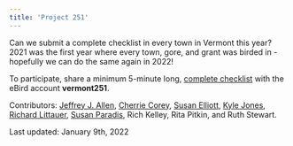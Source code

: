 ```yaml
---
title: 'Project 251'
---
```


Can we submit a complete checklist in every town in Vermont this year? 2021 was the first year where every town, gore, and grant was birded in - hopefully we can do the same again in 2022!

To participate, share a minimum 5-minute long, [complete checklist](https://support.ebird.org/en/support/solutions/articles/48000967748) with the eBird account **vermont251**.

Contributors:
[Jeffrey J. Allen](https://ebird.org/vt/profile/Mjc3MjE/world),
[Cherrie Corey](https://ebird.org/profile/MTQ3Mjg2/US-VT-025),
[Susan Elliott](https://ebird.org/profile/MjQzNw/US-VT-021),
[Kyle Jones](https://ebird.org/vt/profile/MTM5Nzgz/world),
[Richard Littauer](https://ebird.org/vt/profile/Mjg0MTUx/US-VT),
[Susan Paradis](https://ebird.org/profile/MTEwMDU3Mw/world),
Rich Kelley,
Rita Pitkin,
and Ruth Stewart.

Last updated:
January 9th, 2022
